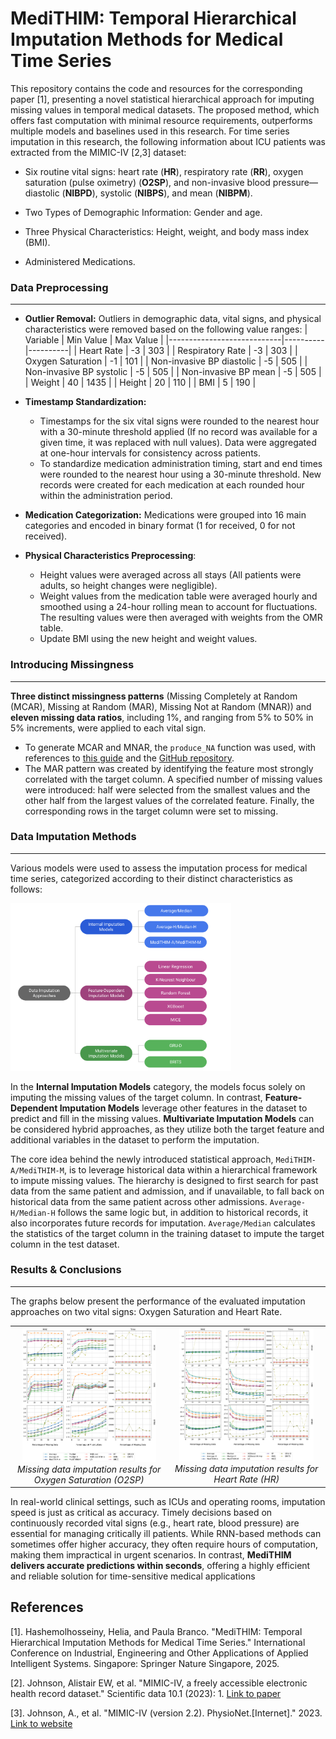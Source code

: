 # MediTHIM: Temporal Hierarchical Imputation Methods for Medical Time Series

This repository contains the code and resources for the corresponding paper [1], presenting a novel statistical hierarchical approach for imputing missing values in temporal medical datasets. The proposed method, which offers fast computation with minimal resource requirements, outperforms multiple models and baselines used in this research. For time series imputation in this research, the following information about ICU patients was extracted from the MIMIC-IV [2,3] dataset:

- Six routine vital signs: heart rate (**HR**), respiratory rate (**RR**), oxygen saturation (pulse oximetry) (**O2SP**), and non-invasive blood pressure—diastolic (**NIBPD**), systolic (**NIBPS**), and mean (**NIBPM**).
  
- Two Types of Demographic Information: Gender and age.

- Three Physical Characteristics: Height, weight, and body mass index (BMI).

- Administered Medications.


### Data Preprocessing
---

- **Outlier Removal:** Outliers in demographic data, vital signs, and physical characteristics were removed based on the following value ranges:
    | Variable                   | Min Value | Max Value |
  |----------------------------|----------|----------|
  | Heart Rate                | -3       | 303      |
  | Respiratory Rate          | -3       | 303      |
  | Oxygen Saturation         | -1       | 101      |
  | Non-invasive BP diastolic | -5       | 505      |
  | Non-invasive BP systolic  | -5       | 505      |
  | Non-invasive BP mean      | -5       | 505      |
  | Weight                    | 40       | 1435     |
  | Height                    | 20       | 110      |
  | BMI                       | 5        | 190      |

- **Timestamp Standardization:**
  - Timestamps for the six vital signs were rounded to the nearest hour with a 30-minute threshold applied (If no record was available for a given time, it was replaced with null values). Data were aggregated at one-hour intervals for consistency across patients.
  - To standardize medication administration timing, start and end times were rounded to the nearest hour using a 30-minute threshold. New records were created for each medication at each rounded hour within the administration period.
 
- **Medication Categorization:** Medications were grouped into 16 main categories and encoded in binary format (1 for received, 0 for not received).
 
- **Physical Characteristics Preprocessing**:
  - Height values were averaged across all stays (All patients were adults, so height changes were negligible).
  - Weight values from the medication table were averaged hourly and smoothed using a 24-hour rolling mean to account for fluctuations. The resulting values were then averaged with weights from the OMR table.
  - Update BMI using the new height and weight values.

### Introducing Missingness
---
**Three distinct missingness patterns** (Missing Completely at Random (MCAR), Missing at Random (MAR), Missing Not at Random (MNAR)) and **eleven missing data ratios**, including 1%, and ranging from 5% to 50% in 5% increments, were applied to each vital sign.
  - To generate MCAR and MNAR, the `produce_NA` function was used, with references to [this guide](https://rmisstastic.netlify.app/how-to/python/generate_html/how%20to%20generate%20missing%20values) and the [GitHub repository](https://github.com/BorisMuzellec/MissingDataOT).
  - The MAR pattern was created by identifying the feature most strongly correlated with the target column. A specified number of missing values were introduced: half were selected from the smallest values and the other half from the largest values of the correlated feature. Finally, the corresponding rows in the target column were set to missing.

### Data Imputation Methods
---

Various models were used to assess the imputation process for medical time series, categorized according to their distinct characteristics as follows:
  
<img src="Figures/Models.png" alt="Data Imputation Approaches" width="70%">

In the **Internal Imputation Models** category, the models focus solely on imputing the missing values of the target column. In contrast, **Feature-Dependent Imputation Models** leverage other features in the dataset to   predict and fill in the missing values. **Multivariate Imputation Models** can be considered hybrid approaches, as they utilize both the target feature and additional variables in the dataset to perform the imputation.

The core idea behind the newly introduced statistical approach, `MediTHIM-A/MediTHIM-M`, is to leverage historical data within a hierarchical framework to impute missing values. The hierarchy is designed to first search for past data from the same patient and admission, and if unavailable, to fall back on historical data from the same patient across other admissions. `Average-H/Median-H` follows the same logic but, in addition to historical records, it also incorporates future records for imputation. `Average/Median` calculates the statistics of the target column in the training dataset to impute the target column in the test dataset. 


### Results & Conclusions
---
The graphs below present the performance of the evaluated imputation approaches on two vital signs: Oxygen Saturation and Heart Rate.

<table>
  <tr>
    <td align="center">
      <img src="Figures/O2SP_final.png" alt="O2SP" width="90%"/><br>
      <em>Missing data imputation results for Oxygen Saturation (O2SP)</em>
    </td>
    <td align="center">
      <img src="Figures/HR_final.png" alt="HR" width="90%"/><br>
      <em>Missing data imputation results for Heart Rate (HR)</em>
    </td>
  </tr>
</table>


In real-world clinical settings, such as ICUs and operating rooms, imputation speed is just as critical as accuracy. Timely decisions based on continuously recorded vital signs (e.g., heart rate, blood pressure) are essential for managing critically ill patients. While RNN-based methods can sometimes offer higher accuracy, they often require hours of computation, making them impractical in urgent scenarios. In contrast, **MediTHIM delivers accurate predictions within seconds**, offering a highly efficient and reliable solution for time-sensitive medical applications





## References
[1]. Hashemolhosseiny, Helia, and Paula Branco. "MediTHIM: Temporal Hierarchical Imputation Methods for Medical Time Series." International Conference on Industrial, Engineering and Other Applications of Applied Intelligent Systems. Singapore: Springer Nature Singapore, 2025.

[2]. Johnson, Alistair EW, et al. "MIMIC-IV, a freely accessible electronic health record dataset." Scientific data 10.1 (2023): 1. [Link to paper](https://www.nature.com/articles/s41597-022-01899-x)

[3]. Johnson, A., et al. "MIMIC-IV (version 2.2). PhysioNet.[Internet]." 2023. [Link to website](https://physionet.org/content/mimiciv/2.2/)








  





